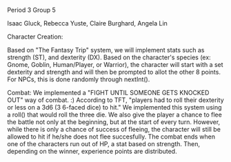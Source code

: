 Period 3 Group 5

Isaac Gluck, Rebecca Yuste, Claire Burghard, Angela Lin

Character Creation:

Based on "The Fantasy Trip" system, we will implement stats such as strength (ST), and dexterity (DX). 
Based on the character's species (ex: Gnome, Goblin, Human/Player, or Warrior), the character will start with a set dexterity and strength and will then be prompted to allot the other 8 points. For NPCs, this is done randomly through nextInt().

Combat:
We implemented a "FIGHT UNTIL SOMEONE GETS KNOCKED OUT" way of combat. :)
According to TFT, "players had to roll their dexterity or less on a 3d6 (3 6-faced dice) to hit." We implemented this system using a roll() that would roll the three die. 
We also give the player a chance to flee the battle not only at the beginning, but at the start of every turn. However, while there is only a chance of success of fleeing, the character will still be allowed to hit if he/she does not flee succesfully. 
The combat ends when one of the characters run out of HP, a stat based on strength. 
Then, depending on the winner, experience points are distributed. 

